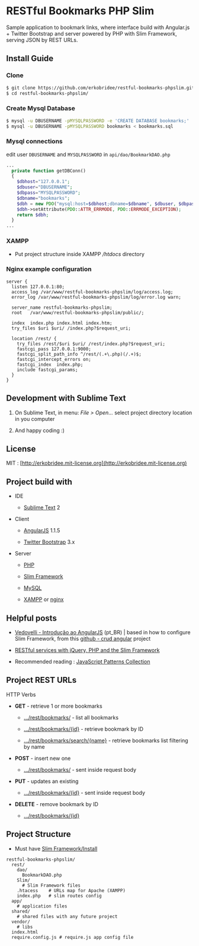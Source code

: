 # RESTful Bookmarks PHP Slim

Sample application to bookmark links, where interface build with Angular.js + Twitter Bootstrap and server powered by PHP with Slim Framework, serving JSON by REST URLs.


## Install Guide

### Clone

```bash
$ git clone https://github.com/erkobridee/restful-bookmarks-phpslim.git
$ cd restful-bookmarks-phpslim/
```

### Create Mysql Database

```bash
$ mysql -u DBUSERNAME -pMYSQLPASSWORD -e 'CREATE DATABASE bookmarks;'
$ mysql -u DBUSERNAME -pMYSQLPASSWORD bookmarks < bookmarks.sql
```

### Mysql connections

edit user ```DBUSERNAME``` and ```MYSQLPASSWORD``` in ```api/dao/BookmarkDAO.php```

```php
...
  private function getDBConn()
  {
    $dbhost="127.0.0.1";
    $dbuser="DBUSERNAME";
    $dbpass="MYSQLPASSWORD";
    $dbname="bookmarks";
    $dbh = new PDO("mysql:host=$dbhost;dbname=$dbname", $dbuser, $dbpass);
    $dbh->setAttribute(PDO::ATTR_ERRMODE, PDO::ERRMODE_EXCEPTION);
    return $dbh;
  }
...
```

### XAMPP

* Put project structure inside XAMPP */htdocs* directory


### Nginx example configuration

```nginx
server {
  listen 127.0.0.1:80;
  access_log /var/www/restful-bookmarks-phpslim/log/access.log;
  error_log /var/www/restful-bookmarks-phpslim/log/error.log warn;

  server_name restful-bookmarks-phpslim;
  root   /var/www/restful-bookmarks-phpslim/public/;

  index  index.php index.html index.htm;
  try_files $uri $uri/ /index.php?$request_uri;

  location /rest/ {
    try_files /rest/$uri $uri/ /rest/index.php?$request_uri;
    fastcgi_pass 127.0.0.1:9000;
    fastcgi_split_path_info ^/rest/(.+\.php)(/.+)$;
    fastcgi_intercept_errors on;
    fastcgi_index  index.php;
    include fastcgi_params;
  }
}
```

## Development with Sublime Text

1. On Sublime Text, in menu: *File > Open...* select project directory location in you computer

2. And happy coding :)


## License

MIT : [http://erkobridee.mit-license.org](http://erkobridee.mit-license.org)


## Project build with

* IDE

  * [Sublime Text](http://www.sublimetext.com/) 2

* Client

  * [AngularJS](http://angularjs.org/) 1.1.5

  * [Twitter Bootstrap](http://getbootstrap.com/) 3.x

* Server

  * [PHP](http://php.net/)

  * [Slim Framework](http://www.slimframework.com/) 

  * [MySQL](http://www.mysql.com/)

  * [XAMPP](http://www.apachefriends.org/pt_br/xampp.html) or [nginx](http://nginx.org/)


## Helpful posts

* [Vedovelli - Introdução ao AngularJS](http://blog.vedovelli.com.br/?p=1946) (pt_BR) | based in how to configure Slim Framework, from this [github - crud angular](https://github.com/vedovelli/crud-angular/) project

* [RESTful services with jQuery, PHP and the Slim Framework](http://coenraets.org/blog/2011/12/restful-services-with-jquery-php-and-the-slim-framework/)

* Recommended reading : [JavaScript Patterns Collection](http://shichuan.github.com/javascript-patterns/)


## Project REST URLs

HTTP Verbs

* **GET** - retrieve 1 or more bookmarks

  * [.../rest/bookmarks/]() - list all bookmarks

  * [.../rest/bookmarks/{id}]() - retrieve bookmark by ID

  * [.../rest/bookmarks/search/{name}]() - retrieve bookmarks list filtering by name

* **POST** - insert new one

  * [.../rest/bookmarks/]() - sent inside request body

* **PUT** - updates an existing

  * [.../rest/bookmarks/{id}]() - sent inside request body

* **DELETE** - remove bookmark by ID

  * [.../rest/bookmarks/{id}]() 


## Project Structure

* Must have [Slim Framework/Install](http://www.slimframework.com/install)

```
restful-bookmarks-phpslim/
  rest/
    dao/
      BookmarkDAO.php
    Slim/
      # Slim Framework files
    .htacess    # URLs map for Apache (XAMPP)
    index.php   # slim routes config
  app/
    # application files
  shared/
    # shared files with any future project
  vendor/
    # libs
  index.html
  require.config.js # require.js app config file
```
